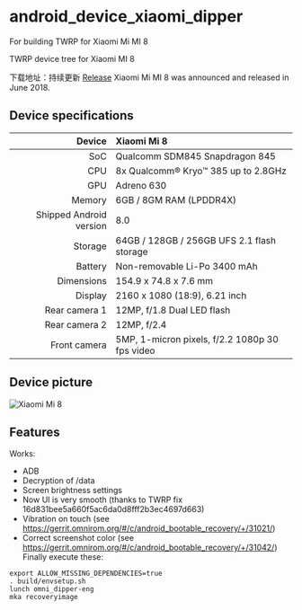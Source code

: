 # android_device_xiaomi_dipper
For building TWRP for Xiaomi Mi MI 8

TWRP device tree for Xiaomi MI 8




下载地址：持续更新
[Release](https://github.com/geoleonsh/android_device_xiaomi_dipper/releases)
Xiaomi Mi MI 8 was announced and released in June 2018.

## Device specifications

| Device       | Xiaomi Mi 8                               |
| -----------: | :---------------------------------------------- |
| SoC          | Qualcomm SDM845 Snapdragon 845                  |
| CPU          | 8x Qualcomm® Kryo™ 385 up to 2.8GHz             |
| GPU          | Adreno 630                                      |
| Memory       | 6GB / 8GM RAM (LPDDR4X)                         |
| Shipped Android version | 8.0                                  |
| Storage      | 64GB / 128GB / 256GB UFS 2.1 flash storage      |
| Battery      | Non-removable Li-Po 3400 mAh                    |
| Dimensions   | 154.9 x 74.8 x 7.6 mm                           |
| Display      | 2160 x 1080 (18:9), 6.21 inch                   |
| Rear camera 1 | 12MP, f/1.8 Dual LED flash                     |
| Rear camera 2 | 12MP, f/2.4                                    |
| Front camera | 5MP, 1-micron pixels, f/2.2 1080p 30 fps video  |

## Device picture

![Xiaomi Mi 8](https://i1.mifile.cn/f/i/2018/mi8/summary/index1.jpg)

## Features

Works:

- ADB
- Decryption of /data
- Screen brightness settings
- Now UI is very smooth (thanks to TWRP fix 16d831bee5a660f5ac6da0d8fff2b3ec4697d663)
- Vibration on touch (see https://gerrit.omnirom.org/#/c/android_bootable_recovery/+/31021/)
- Correct screenshot color (see https://gerrit.omnirom.org/#/c/android_bootable_recovery/+/31042/)
Finally execute these:

```
export ALLOW_MISSING_DEPENDENCIES=true
. build/envsetup.sh
lunch omni_dipper-eng 
mka recoveryimage
```

